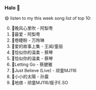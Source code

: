 

### Halo 👋

😄 listen to my this week song list of top 10:

0. 🌈晚风心里吹 - 阿梨粤
1. 🌈最爱 - 阿梨粤
2. 🌈卷睫盼 - 万玲琳
3. 🌈爱的故事上集 - 王闻/童丽
4. 🌈恰似你的温柔 - 蔡琴
5. 🌈恰似你的温柔 - 蔡琴
6. 🌈Letting Go - 蔡健雅
7. 🌈Just Believe (Live) - 顽童MJ116
8. 🌈小小的太陽 - 孙露
9. 🌈地痞 - 顽童MJ116/瘦子E.SO

